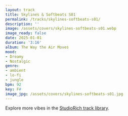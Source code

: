 ```yaml
---
layout: track
title: Skylines & Softbeats S01
permalink: /tracks/skylines-softbeats-s01/
description: ''
image: /assets/covers/skylines-softbeats-s01.webp
image_ready: false
date: 2025-01-01
duration: '3:16'
album: The Way the Air Moves
mood:
- Dreamy
- Nostalgic
genre:
- ambient
- lo-fi
- jungle
bpm: 92
key: F#
image_jpg: /assets/covers/skylines-softbeats-s01.jpg
---
```


Explore more vibes in the [StudioRich track library](/tracks/).
